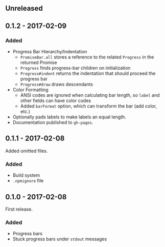 ## Unreleased

## 0.1.2 - 2017-02-09

### Added

- Progress Bar Hierarchy/Indentation
  - `PromiseBar.all` stores a reference to the related `Progress` in the returned Promise
  - `Progress` finds progress-bar children on initialization
  - `Progress#indent` returns the indentation that should proceed the progress bar
  - `Progress#draw` draws descendants
- Color Formatting
  - ANSI codes are ignored when calculating bar length, so `label` and other fields can have color codes
  - Added `barFormat` option, which can transform the bar (add color, etc.)
- Optionally pads labels to make labels an equal length.
- Documentation published to `gh-pages`.

## 0.1.1 - 2017-02-08

Added omitted files.

### Added

- Build system
- `.npmignore` file

## 0.1.0 - 2017-02-08

First release.

### Added

- Progress bars
- Stuck progress bars under `stdout` messages
